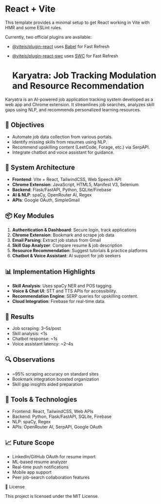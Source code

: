 # React + Vite

This template provides a minimal setup to get React working in Vite with HMR and some ESLint rules.

Currently, two official plugins are available:

- [@vitejs/plugin-react](https://github.com/vitejs/vite-plugin-react/blob/main/packages/plugin-react/README.md) uses [Babel](https://babeljs.io/) for Fast Refresh
- [@vitejs/plugin-react-swc](https://github.com/vitejs/vite-plugin-react-swc) uses [SWC](https://swc.rs/) for Fast Refresh

  # Karyatra: Job Tracking Modulation and Resource Recommendation

Karyatra is an AI-powered job application tracking system developed as a web app and Chrome extension. It streamlines job searches, analyzes skill gaps using NLP, and recommends personalized learning resources.

## 🎯 Objectives

- Automate job data collection from various portals.
- Identify missing skills from resumes using NLP.
- Recommend upskilling content (LeetCode, Forage, etc.) via SerpAPI.
- Integrate chatbot and voice assistant for guidance.

## 🧱 System Architecture

- **Frontend**: Vite + React, TailwindCSS, Web Speech API
- **Chrome Extension**: JavaScript, HTML5, Manifest V3, Selenium
- **Backend**: Flask/FastAPI, Python, SQLite/Firebase
- **AI & NLP**: spaCy, OpenRouter AI, Regex
- **APIs**: Google OAuth, SimpleGmail

## 📦 Key Modules

1. **Authentication & Dashboard**: Secure login, track applications
2. **Chrome Extension**: Bookmark and scrape job data
3. **Email Parsing**: Extract job status from Gmail
4. **Skill Gap Analyzer**: Compare resume & job description
5. **Resource Recommendation**: Suggest tutorials & practice platforms
6. **Chatbot & Voice Assistant**: AI support for job seekers

## 📊 Implementation Highlights

- **Skill Analysis**: Uses spaCy NER and POS tagging.
- **Voice & Chat UI**: STT and TTS APIs for accessibility.
- **Recommendation Engine**: SERP queries for upskilling content.
- **Cloud Integration**: Firebase for real-time data.

## 🚀 Results

- Job scraping: 3–5s/post
- Skill analysis: <1s
- Chatbot response: ~1s
- Voice assistant latency: ~2–4s

## 🔍 Observations

- ~95% scraping accuracy on standard sites
- Bookmark integration boosted organization
- Skill gap insights aided preparation

## 🧪 Tools & Technologies

- Frontend: React, TailwindCSS, Web APIs
- Backend: Python, Flask/FastAPI, SQLite, Firebase
- NLP: spaCy, Regex
- APIs: OpenRouter AI, SerpAPI, Google OAuth

## 📈 Future Scope

- LinkedIn/GitHub OAuth for resume import
- ML-based resume analyzer
- Real-time push notifications
- Mobile app support
- Peer job-search collaboration features

📄 License

This project is licensed under the MIT License.




